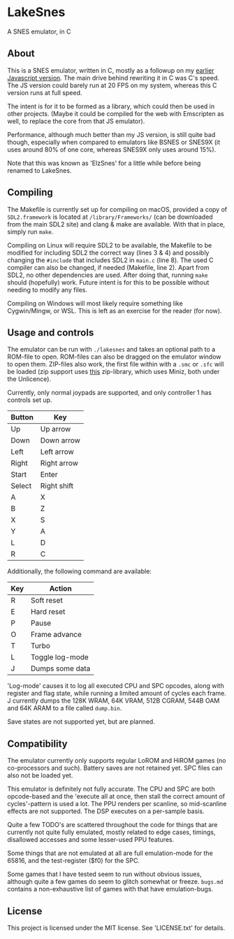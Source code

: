 # LakeSnes
A SNES emulator, in C

## About

This is a SNES emulator, written in C, mostly as a followup on my [earlier Javascript version](https://github.com/elzo-d/SnesJs). The main drive behind rewriting it in C was C's speed. The JS version could barely run at 20 FPS on my system, whereas this C version runs at full speed.

The intent is for it to be formed as a library, which could then be used in other projects. (Maybe it could be compiled for the web with Emscripten as well, to replace the core from that JS emulator).

Performance, although much better than my JS version, is still quite bad though, especially when compared to emulators like BSNES or SNES9X (it uses around 80% of one core, whereas SNES9X only uses around 15%).

Note that this was known as 'ElzSnes' for a little while before being renamed to LakeSnes.

## Compiling

The Makefile is currently set up for compiling on macOS, provided a copy of `SDL2.framework` is located at `/library/Frameworks/` (can be downloaded from the main SDL2 site) and clang & make are available. With that in place, simply run `make`.

Compiling on Linux will require SDL2 to be available, the Makefile to be modified for including SDL2 the correct way (lines 3 & 4) and possibly changing the `#include` that includes SDL2 in `main.c` (line 8). The used C compiler can also be changed, if needed (Makefile, line 2). Apart from SDL2, no other dependencies are used. After doing that, running `make` should (hopefully) work. Future intent is for this to be possible without needing to modify any files.

Compiling on Windows will most likely require something like Cygwin/Mingw, or WSL. This is left as an exercise for the reader (for now).

## Usage and controls

The emulator can be run with `./lakesnes` and takes an optional path to a ROM-file to open. ROM-files can also be dragged on the emulator window to open them. ZIP-files also work, the first file within with a `.smc` or `.sfc` will be loaded (zip support uses [this](https://github.com/kuba--/zip) zip-library, which uses Miniz, both under the Unlicence).

Currently, only normal joypads are supported, and only controller 1 has controls set up.

| Button | Key         |
| ------ | ----------- |
| Up     | Up arrow    |
| Down   | Down arrow  |
| Left   | Left arrow  |
| Right  | Right arrow |
| Start  | Enter       |
| Select | Right shift |
| A      | X           |
| B      | Z           |
| X      | S           |
| Y      | A           |
| L      | D           |
| R      | C           |

Additionally, the following command are available:

| Key | Action          |
| --- | --------------- |
| R   | Soft reset      |
| E   | Hard reset      |
| P   | Pause           |
| O   | Frame advance   |
| T   | Turbo           |
| L   | Toggle log-mode |
| J   | Dumps some data |

'Log-mode' causes it to log all executed CPU and SPC opcodes, along with register and flag state, while running a limited amount of cycles each frame.
J currently dumps the 128K WRAM, 64K VRAM, 512B CGRAM, 544B OAM and 64K ARAM to a file called `dump.bin`.

Save states are not supported yet, but are planned.

## Compatibility

The emulator currently only supports regular LoROM and HiROM games (no co-processors and such).
Battery saves are not retained yet. SPC files can also not be loaded yet.

This emulator is definitely not fully accurate. The CPU and SPC are both opcode-based and the 'execute all at once, then stall the correct amount of cycles'-pattern is used a lot. The PPU renders per scanline, so mid-scanline effects are not supported. The DSP executes on a per-sample basis.

Quite a few TODO's are scattered throughout the code for things that are currently not quite fully emulated, mostly related to edge cases, timings, disallowed accesses and some lesser-used PPU features.

Some things that are not emulated at all are full emulation-mode for the 65816, and the test-register ($f0) for the SPC.

Some games that I have tested seem to run without obvious issues, although quite a few games do seem to glitch somewhat or freeze. `bugs.md` contains a non-exhaustive list of games with that have emulation-bugs.

## License

This project is licensed under the MIT license. See 'LICENSE.txt' for details.
